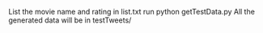 List the movie name and rating in list.txt
run python getTestData.py
All the generated data will be in testTweets/
